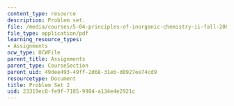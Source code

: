 ```yaml
---
content_type: resource
description: Problem set.
file: /media/courses/5-04-principles-of-inorganic-chemistry-ii-fall-2008/23319ec8fe9f71859984a134e4e2921c_5_04_f08_ps2.pdf
file_type: application/pdf
learning_resource_types:
- Assignments
ocw_type: OCWFile
parent_title: Assignments
parent_type: CourseSection
parent_uid: 49dee493-49ff-2d68-31eb-d0927ee74cd9
resourcetype: Document
title: Problem Set 2
uid: 23319ec8-fe9f-7185-9984-a134e4e2921c
---
```

